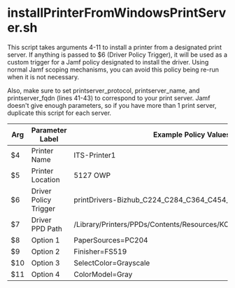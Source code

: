 # installPrinterFromWindowsPrintServer.sh

This script takes arguments 4-11 to install a printer from a designated print
server. If anything is passed to $6 (Driver Policy Trigger), it will be used
as a custom trigger for a Jamf policy designated to install the driver. Using
normal Jamf scoping mechanisms, you can avoid this policy being re-run when it
is not necessary.

Also, make sure to set printserver_protocol, printserver_name, and
printserver_fqdn (lines 41-43) to correspond to your print server. Jamf
doesn't give enough parameters, so if you have more than 1 print server,
duplicate this script for each server.

| Arg | Parameter Label       | Example Policy Values                                           |
|-----|-----------------------|-----------------------------------------------------------------|
|  $4 | Printer Name          | ITS-Printer1                                                    |
|  $5 | Printer Location      | 5127 OWP                                                        |
|  $6 | Driver Policy Trigger | printDrivers-Bizhub_C224_C284_C364_C454_C554                    |
|  $7 | Driver PPD Path       | /Library/Printers/PPDs/Contents/Resources/KONICAMINOLTAC224e.gz |
|  $8 | Option 1              | PaperSources=PC204                                              |
|  $9 | Option 2              | Finisher=FS519                                                  |
| $10 | Option 3              | SelectColor=Grayscale                                           |
| $11 | Option 4              | ColorModel=Gray                                                 |

